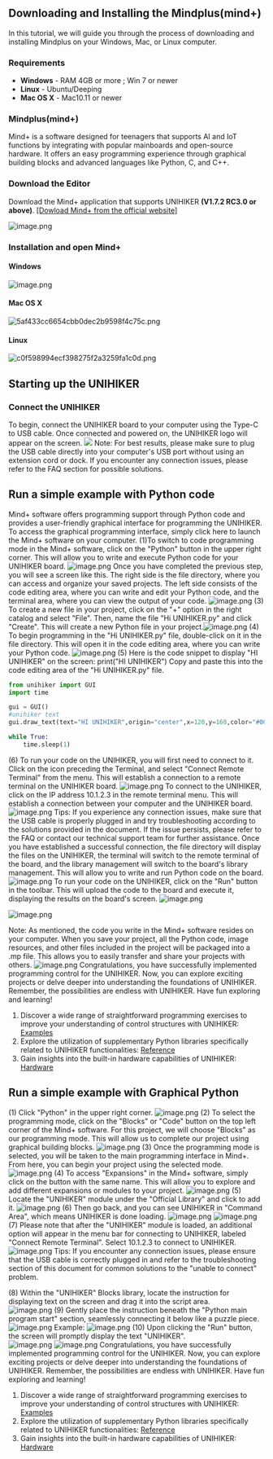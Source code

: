 ## Downloading and Installing the Mindplus(mind+)
In this tutorial, we will guide you through the process of downloading and installing Mindplus on your Windows, Mac, or Linux computer.
### Requirements

- **Windows** - RAM 4GB or more ; Win 7 or newer
- **Linux** - Ubuntu/Deeping
- **Mac OS X** - Mac10.11 or newer

### Mindplus(mind+)
Mind+ is a software designed for teenagers that supports AI and IoT functions by integrating with popular mainboards and open-source hardware. It offers an easy programming experience through graphical building blocks and advanced languages like Python, C, and C++.
### Download the Editor
Download the Mind+ application that supports UNIHIKER **(V1.7.2 RC3.0 or above)**. [[Dowload Mind+ from the official website]](https://mindplus.cc/download-en.html)

![image.png](img/getting_started_mindplus/1691477041943-3a8c7375-2ba8-4dc3-a0df-15151648dbed.png)
### Installation and open Mind+
#### Windows 
![image.png](img/getting_started_mindplus/1691567857184-0d8501f0-1ee5-4585-8575-f27d64077d7e.png)
#### Mac OS X
![5af433cc6654cbb0dec2b9598f4c75c.png](img/getting_started_mindplus/1694746212454-6e16de80-4fd4-4f74-a129-81abdae65c50.png)
#### Linux
![c0f598994ecf398275f2a3259fa1c0d.png](img/getting_started_mindplus/1694770829895-ee497990-961a-4708-83af-2abf29f82a1f.png)
## Starting up the UNIHIKER
### Connect the UNIHIKER
To begin, connect the UNIHIKER board to your computer using the Type-C to USB cable. Once connected and powered on, the UNIHIKER logo will appear on the screen.
![](./img/getting_started_mindplus/1691476703505-51223828-f994-438e-a0a5-f4577792ea1e.png)
Note: For best results, please make sure to plug the USB cable directly into your computer's USB port without using an extension cord or dock. If you encounter any connection issues, please refer to the FAQ section for possible solutions.
## Run a simple example with Python code
Mind+ software offers programming support through Python code and provides a user-friendly graphical interface for programming the UNIHIKER. To access the graphical programming interface, simply click here to launch the Mind+ software on your computer.
(1)To switch to code programming mode in the Mind+ software, click on the "Python" button in the upper right corner. This will allow you to write and execute Python code for your UNIHIKER board.
![image.png](img/getting_started_mindplus/1691562303403-8c6c9dc9-a3f3-401c-8d14-2cea8a79af65.png)
Once you have completed the previous step, you will see a screen like this. The right side is the file directory, where you can access and organize your saved projects. The left side consists of the code editing area, where you can write and edit your Python code, and the terminal area, where you can view the output of your code.
![image.png](img/getting_started_mindplus/1691562337800-18250885-6d8d-4449-8bec-45ac414d85dc.png)
(3) To create a new file in your project, click on the "+" option in the right catalog and select "File". Then, name the file "Hi UNIHIKER.py" and click "Create". This will create a new Python file in your project.![image.png](img/getting_started_mindplus/1691563557082-df071e64-2081-42ed-a745-e39a66594c8d.png)
(4) To begin programming in the "Hi UNIHIKER.py" file, double-click on it in the file directory. This will open it in the code editing area, where you can write your Python code.
![image.png](img/getting_started_mindplus/1691563867923-cd3b3558-ce1e-4826-bc2b-e76da95dd2b6.png)
(5) Here is the code snippet to display "HI UNIHIKER" on the screen: print("HI UNIHIKER")
Copy and paste this into the code editing area of the "Hi UNIHIKER.py" file.
```python
from unihiker import GUI
import time

gui = GUI()
#unihiker text
gui.draw_text(text="HI UNIHIKER",origin="center",x=120,y=160,color="#0066CC")

while True:
    time.sleep(1)
```
(6) To run your code on the UNIHIKER, you will first need to connect to it. Click on the icon preceding the Terminal, and select "Connect Remote Terminal" from the menu. This will establish a connection to a remote terminal on the UNIHIKER board.
![image.png](img/getting_started_mindplus/1691565537723-378d855e-3dc5-4fd0-a57f-8779e8df188e.png)
To connect to the UNIHIKER, click on the IP address 10.1.2.3 in the remote terminal menu. This will establish a connection between your computer and the UNIHIKER board.
![image.png](img/getting_started_mindplus/1691565572761-bee204ac-e511-4091-a7b2-066654d2c217.png)
Tips: If you experience any connection issues, make sure that the USB cable is properly plugged in and try troubleshooting according to the solutions provided in the document. If the issue persists, please refer to the FAQ or contact our technical support team for further assistance.
Once you have established a successful connection, the file directory will display the files on the UNIHIKER, the terminal will switch to the remote terminal of the board, and the library management will switch to the board's library management. This will allow you to write and run Python code on the board.
![image.png](img/getting_started_mindplus/1691565602804-4cedd0b5-6930-48dd-abf6-c26520a27436.png)
To run your code on the UNIHIKER, click on the "Run" button in the toolbar. This will upload the code to the board and execute it, displaying the results on the board's screen.
![image.png](img/getting_started_mindplus/1691565676393-fcff221c-5c0c-4514-93b3-503e604fb584.png)

![image.png](img/getting_started_mindplus/1691567717568-d78f0d3e-111f-46d9-858a-b32a8aec528c.png)

Note: As mentioned, the code you write in the Mind+ software resides on your computer. When you save your project, all the Python code, image resources, and other files included in the project will be packaged into a .mp file. This allows you to easily transfer and share your projects with others.
![image.png](img/getting_started_mindplus/1691567282076-6dcd9453-9556-4de5-aaa8-5f96d952e5f9.png)
Congratulations, you have successfully implemented programming control for the UNIHIKER. Now, you can explore exciting projects or delve deeper into understanding the foundations of UNIHIKER. Remember, the possibilities are endless with UNIHIKER. Have fun exploring and learning!

1. Discover a wide range of straightforward programming exercises to improve your understanding of control structures with UNIHIKER: [Examples](https://www.yuque.com/joanna-rqvih/unihiker_wiki_en/ktu7u5wqrqocflu0)
2. Explore the utilization of supplementary Python libraries specifically related to UNIHIKER functionalities: [Reference](https://www.yuque.com/joanna-rqvih/unihiker_wiki_en/btd6oualns4g6fgd)
3. Gain insights into the built-in hardware capabilities of UNIHIKER: [Hardware ](https://www.yuque.com/joanna-rqvih/unihiker_wiki_en/ogm50gebc6wgp3dm)
## Run a simple example with Graphical Python
(1) Click "Python" in the upper right corner.
![image.png](img/getting_started_mindplus/1691568202401-010c63b2-e4ac-4ae0-9538-9e17c7fc364f.png)
(2) To select the programming mode, click on the "Blocks" or "Code" button on the top left corner of the Mind+ software. For this project, we will choose "Blocks" as our programming mode. This will allow us to complete our project using graphical building blocks.
![image.png](img/getting_started_mindplus/1691568268467-85a753d6-b971-45f2-896e-ac66afae6755.png)
(3) Once the programming mode is selected, you will be taken to the main programming interface in Mind+. From here, you can begin your project using the selected mode.
![image.png](img/getting_started_mindplus/1691568705647-f697d0cf-f101-4f28-9ae1-3aec7b70e597.png)
(4) To access "Expansions" in the Mind+ software, simply click on the button with the same name. This will allow you to explore and add different expansions or modules to your project.
![image.png](img/getting_started_mindplus/1691568833609-7f8acdb9-1103-488d-b201-106ba25a68bf.png)
(5) Locate the "UNIHIKER" module under the "Official Library" and click to add it.
![image.png](img/getting_started_mindplus/1691568881425-7fbd9a0d-9d54-40db-a42c-cbac68e5c590.png)
(6) Then go back, and you can see UNIHIKER in "Command Area", which means UNIHIKER is done loading.
![image.png](img/getting_started_mindplus/1691568924735-7489f73e-2a25-4f11-8ce0-88a78ca57f3b.png)
![image.png](img/getting_started_mindplus/1691568952672-02fa0f28-9a3d-4228-8c17-614e44d586f5.png)
(7) Please note that after the "UNIHIKER" module is loaded, an additional option will appear in the menu bar for connecting to UNIHIKER, labeled "Connect Remote Terminal". Select 10.1.2.3 to connect to UNIHIKER.
![image.png](img/getting_started_mindplus/1691569200726-66d8c4d7-f40f-49e8-93bb-a978b18405b9.png)
Tips: If you encounter any connection issues, please ensure that the USB cable is correctly plugged in and refer to the troubleshooting section of this document for common solutions to the "unable to connect" problem.  

(8) Within the "UNIHIKER" Blocks library, locate the instruction for displaying text on the screen and drag it into the script area.  
![image.png](img/getting_started_mindplus/1691569553244-8d4d1014-9269-4a4f-b48f-b39a38b3d3a4.png)
(9) Gently place the instruction beneath the "Python main program start" section, seamlessly connecting it below like a puzzle piece.  
![image.png](img/getting_started_mindplus/1691569483396-fcc3290e-63bb-4d38-9a7b-e2f1a282311c.png)
Example:
![image.png](img/getting_started_mindplus/1691569625114-b87a1143-5702-4714-bee1-ec0f3fcab425.png)
(10) Upon clicking the "Run" button, the screen will promptly display the text "UNIHIKER".  
![image.png](img/getting_started_mindplus/1691569738729-8b101abf-4ee0-49ac-80a7-76648679fca6.png)
![image.png](img/getting_started_mindplus/1691569841550-a10cf46e-224e-4020-a1ad-0c0917483bbb.png)
Congratulations, you have successfully implemented programming control for the UNIHIKER. Now, you can explore exciting projects or delve deeper into understanding the foundations of UNIHIKER. Remember, the possibilities are endless with UNIHIKER. Have fun exploring and learning!

1. Discover a wide range of straightforward programming exercises to improve your understanding of control structures with UNIHIKER: [Examples](https://www.yuque.com/joanna-rqvih/unihiker_wiki_en/ktu7u5wqrqocflu0)
2. Explore the utilization of supplementary Python libraries specifically related to UNIHIKER functionalities: [Reference](https://www.yuque.com/joanna-rqvih/unihiker_wiki_en/btd6oualns4g6fgd)
3. Gain insights into the built-in hardware capabilities of UNIHIKER: [Hardware ](https://www.yuque.com/joanna-rqvih/unihiker_wiki_en/ogm50gebc6wgp3dm)
## 
